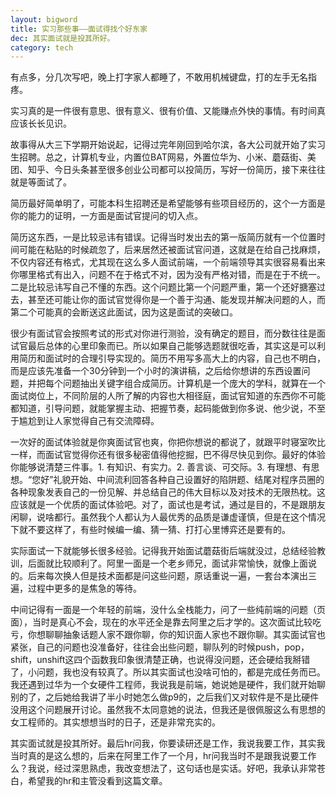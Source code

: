 ```yaml
---
layout: bigword
title: 实习那些事——面试得找个好东家
dec: 其实面试就是投其所好。
category: tech
---
```


有点多，分几次写吧，晚上打字家人都睡了，不敢用机械键盘，打的左手无名指疼。

实习真的是一件很有意思、很有意义、很有价值、又能赚点外快的事情。有时间真应该长长见识。

故事得从大三下学期开始说起，记得过完年刚回到哈尔滨，各大公司就开始了实习生招聘。总之，计算机专业，内置位BAT网易，外置位华为、小米、蘑菇街、美团、知乎、今日头条甚至很多创业公司都可以投简历，写好一份简历，接下来往往就是等面试了。

简历最好简单明了，可能本科生招聘还是希望能够有些项目经历的，这个一方面是你的能力的证明，一方面是面试官提问的切入点。

简历这东西，一是比较忌讳有错误。记得当时发出去的第一版简历就有一个位置时间可能在粘贴的时候疏忽了，后来居然还被面试官问道，这就是在给自己找麻烦，不仅内容还有格式，尤其现在这么多人面试前端，一个前端领导其实很容易看出来你哪里格式有出入，问题不在于格式不对，因为没有严格对错，而是在于不统一。
二是比较忌讳写自己不懂的东西。这个问题比第一个问题严重，第一个还好搪塞过去，甚至还可能让你的面试官觉得你是一个善于沟通、能发现并解决问题的人，而第二个可能真的会断送这此面试，因为这是面试的突破口。

很少有面试官会按照考试的形式对你进行测验，没有确定的题目，而分数往往是面试官最后总体的心里印象而已。所以如果自己能够选题就很吃香，其实这是可以利用简历和面试时的合理引导实现的。简历不用写多高大上的内容，自己也不明白，而是应该先准备一个30分钟到一个小时的演讲稿，之后给你想讲的东西设置问题，并把每个问题抽出关键字组合成简历。计算机是一个庞大的学科，就算在一个面试岗位上，不同阶层的人所了解的内容也大相径庭，面试官知道的东西你不可能都知道，引导问题，就能掌握主动、把握节奏，起码能做到你多说、他少说，不至于尴尬到让人家觉得自己有交流障碍。

一次好的面试体验就是你爽面试官也爽，你把你想说的都说了，就跟平时寝室吹比一样，而面试官觉得你还有很多秘密值得他挖掘，巴不得尽快见到你。最好的体验你能够说清楚三件事。1. 有知识、有实力。2. 善言谈、可交际。3. 有理想、有思想。“您好”礼貌开始、中间流利回答各种自己设置好的陷阱题、结尾对程序员圈的各种现象发表自己的一份见解、并总结自己的伟大目标以及对技术的无限热枕。这应该就是一个优质的面试体验吧。对了，面试也是考试，通过是目的，不是跟朋友闲聊，说啥都行。虽然我个人都认为人最优秀的品质是谦虚谨慎，但是在这个情况下就不要这样了，有些时候编一编、猜一猜、打打心里博弈还是要有的。

实际面试一下就能够长很多经验。记得我开始面试蘑菇街后端就没过，总结经验教训，后面就比较顺利了。阿里一面是一个老乡师兄，面试非常愉快，就像上面说的。后来每次换人但是技术面都是问这些问题，原话重说一遍，一套台本演出三遍，过程中更多的是焦急的等待。

中间记得有一面是一个年轻的前端，没什么全栈能力，问了一些纯前端的问题（页面），当时是真心不会，现在的水平还全是靠去阿里之后才学的。这次面试比较吃亏，你想聊聊抽象话题人家不跟你聊，你的知识面人家也不跟你聊。其实面试官也紧张，自己的问题也没准备好，往往会出些问题，聊队列的时候push，pop，shift，unshift这四个函数我印象很清楚正确，也说得没问题，还会硬给我掰错了，小问题，我也没有较真了。所以其实面试也没啥可怕的，都是完成任务而已。我还遇到过华为一个女硬件工程师，我说我是前端，她说她是硬件，我们就开始聊别的了，之后她给我讲了半小时她怎么做p9的，之后我们又对软件是不是比硬件没用这个问题展开讨论。虽然我不太同意她的说法，但我还是很佩服这么有思想的女工程师的。其实想想当时的日子，还是非常充实的。

其实面试就是投其所好。最后hr问我，你要读研还是工作，我说我要工作，其实我当时真的是这么想的，后来在阿里工作了一个月，hr问我当时不是跟我说要工作么？我说，经过深思熟虑，我改变想法了，这句话也是实话。好吧，我承认非常苍白，希望我的hr和主管没看到这篇文章。
